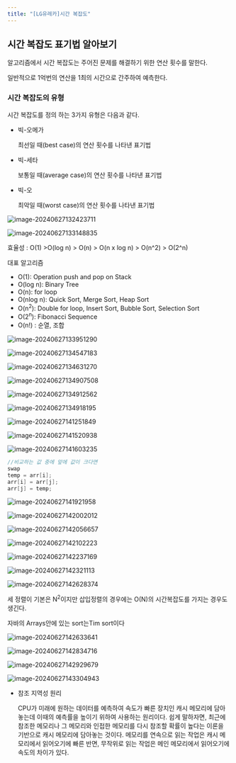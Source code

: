 ```yaml
---
title: "[LG유레카]시간 복잡도"
---
```




## 시간 복잡도 표기법 알아보기

알고리즘에서 시간 복잡도는 주어진 문제를 해결하기 위한 연산 횟수를 말한다.

일반적으로 1억번의 연산을 1최의 시간으로 간주하여 예측한다.

### 시간 복잡도의 유형

시간 복잡도를 정의 하는 3가지 유형은 다음과 같다.

- 빅-오메가

  최선일 때(best case)의 연산 횟수를 나타낸 표기법

- 빅-세타

  보통일 때(average case)의 연산 횟수를 나타낸 표기법

- 빅-오

  최악일 때(worst case)의 연산 횟수를 나타낸 표기법





![image-20240627132423711](../../images/2024-06-27-시간복잡도/image-20240627132423711.png)



![image-20240627133148835](../../images/2024-06-27-시간복잡도/image-20240627133148835.png)



효율성 : O(1) >O(log n) > O(n) > O(n x log n) > O(n^2) > O(2^n) 

대표 알고리즘

- O(1): Operation push and pop on Stack
- O(log n): Binary Tree
- O(n): for loop
- O(nlog n): Quick Sort, Merge Sort, Heap Sort
- O(n<sup>2</sup>): Double for loop, Insert Sort, Bubble Sort, Selection Sort
- O(2<sup>n</sup>): Fibonacci Sequence
- O(n!) : 순열, 조합

![image-20240627133951290](../../images/2024-06-27-시간복잡도/image-20240627133951290.png)

![image-20240627134547183](../../images/2024-06-27-시간복잡도/image-20240627134547183.png)



![image-20240627134631270](../../images/2024-06-27-시간복잡도/image-20240627134631270.png)

![image-20240627134907508](../../images/2024-06-27-시간복잡도/image-20240627134907508.png)

![image-20240627134912562](../../images/2024-06-27-시간복잡도/image-20240627134912562.png)

![image-20240627134918195](../../images/2024-06-27-시간복잡도/image-20240627134918195.png)

![image-20240627141251849](../../images/2024-06-27-시간복잡도/image-20240627141251849.png)

![image-20240627141520938](../../images/2024-06-27-시간복잡도/image-20240627141520938.png)

![image-20240627141603235](../../images/2024-06-27-시간복잡도/image-20240627141603235.png)

``` java
//비교하는 값 중에 앞에 값이 크다면
swap
temp = arr[i];
arr[i] = arr[j];
arr[j] = temp;
```

![image-20240627141921958](../../images/2024-06-27-시간복잡도/image-20240627141921958.png)

![image-20240627142002012](../../images/2024-06-27-시간복잡도/image-20240627142002012.png)

![image-20240627142056657](../../images/2024-06-27-시간복잡도/image-20240627142056657.png)

![image-20240627142102223](../../images/2024-06-27-시간복잡도/image-20240627142102223.png)

![image-20240627142237169](../../images/2024-06-27-시간복잡도/image-20240627142237169.png)

![image-20240627142321113](../../images/2024-06-27-시간복잡도/image-20240627142321113.png)

![image-20240627142628374](../../images/2024-06-27-시간복잡도/image-20240627142628374.png)

세 정렬이 기본은 N<sup>2</sup>이지만 삽입정렬의 경우에는 O(N)의 시간복잡도를 가지는 경우도 생긴다.

자바의 Arrays안에 있는 sort는Tim sort이다

![image-20240627142633641](../../images/2024-06-27-시간복잡도/image-20240627142633641.png)

![image-20240627142834716](../../images/2024-06-27-시간복잡도/image-20240627142834716.png)

![image-20240627142929679](../../images/2024-06-27-시간복잡도/image-20240627142929679.png)

![image-20240627143304943](../../images/2024-06-27-시간복잡도/image-20240627143304943.png)

- 참조 지역성 원리

  CPU가 미래에 원하는 데이터를 예측하여 속도가 빠른 장치인 캐시 메모리에 담아 놓는데 이때의 예측률을 높이기 위하여 사용하는 원리이다. 쉽게 말하자면, 최근에 참조한 메모리나 그 메모리와 인접한 메모리를 다시 참조할 확률이 높다는 이론을 기반으로 캐시 메모리에 담아놓는 것이다. 메모리를 연속으로 읽는 작업은 캐시 메모리에서 읽어오기에 빠른 반면, 무작위로 읽는 작업은 메인 메모리에서 읽어오기에 속도의 차이가 있다.